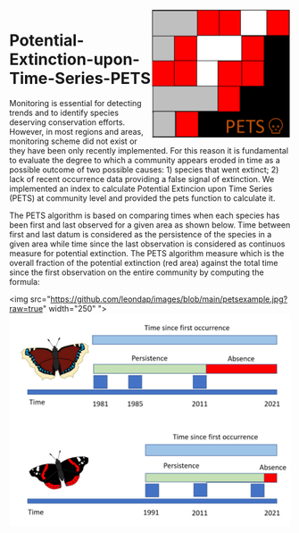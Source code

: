 <img src="https://github.com/leondap/images/blob/main/pets.jpg?raw=true" width="250" img align="right">


# Potential-Extinction-upon-Time-Series-PETS

Monitoring is essential for detecting trends and to identify species deserving conservation efforts. However, in most regions and areas, monitoring scheme did not exist or they have been only recently implemented. For this reason it is fundamental to evaluate the degree to which a community appears eroded in time as a possible outcome of two possible causes: 1) species that went extinct; 2) lack of recent occurrence data providing a false signal of extinction.
We implemented an index to calculate Potential Extincion upon Time Series (PETS) at community level and provided the pets function to calculate it.

The PETS algorithm is based on comparing times when each species has been first and last observed for a given area as shown below. Time between first and last datum is considered as the persistence of the species in a given area while time since the last observation is considered as continuos measure for potential extinction. The PETS algorithm measure which is the overall fraction of the potential extinction (red area) against the total time since the first observation on the entire community by computing the formula:


<img src="https://github.com/leondap/images/blob/main/petsexample.jpg?raw=true" width="250" ">
![](https://github.com/leondap/images/blob/main/petsexample.jpg?raw=true)
